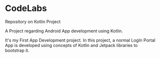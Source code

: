 # CodeLabs
Repository on Kotlin Project

A Project regarding Android App development using Kotlin.

It's my First App Development project. In this project, a normal LogIn Portal App is developed using concepts of Kotlin and Jetpack libraries to bootstrap it.
